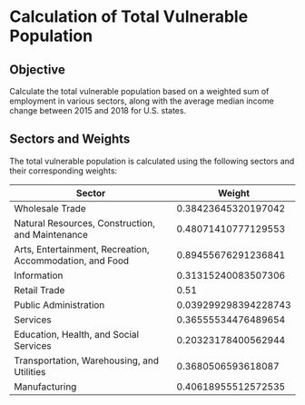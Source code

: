 # Calculation of Total Vulnerable Population

## Objective
Calculate the total vulnerable population based on a weighted sum of employment in various sectors, along with the average median income change between 2015 and 2018 for U.S. states.

## Sectors and Weights
The total vulnerable population is calculated using the following sectors and their corresponding weights:

| Sector                                                                  | Weight          |
|-------------------------------------------------------------------------|-----------------|
| Wholesale Trade                                                          | 0.38423645320197042 |
| Natural Resources, Construction, and Maintenance                         | 0.48071410777129553 |
| Arts, Entertainment, Recreation, Accommodation, and Food               | 0.89455676291236841 |
| Information                                                              | 0.31315240083507306 |
| Retail Trade                                                             | 0.51            |
| Public Administration                                                    | 0.039299298394228743 |
| Services                                                                 | 0.36555534476489654 |
| Education, Health, and Social Services                                   | 0.20323178400562944 |
| Transportation, Warehousing, and Utilities                               | 0.3680506593618087  |
| Manufacturing                                                            | 0.40618955512572535 |